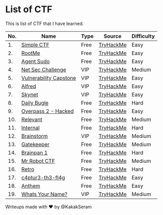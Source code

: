 # List of CTF

This is list of CTF that I have learned.

|No.|Name|Type|Source|Difficulty|
|---|----|----|------|----------|
|1.|[Simple CTF](./SimpleCTF/README.md)|Free|[TryHackMe](https://tryhackme.com/room/easyctf)|Easy|
|2.|[RootMe](./RootMe/README.md)|Free|[TryHackMe](https://tryhackme.com/room/rrootme)|Easy|
|3.|[Agent Sudo](./AgentSudo/README.md)|Free|[TryHackMe](https://tryhackme.com/room/agentsudoctf)|Easy|
|4.|[Net Sec Challenge](./NetSecChallenge/README.md)|VIP|[TryHackMe](https://tryhackme.com/r/room/netsecchallenge)|Medium|
|5.|[Vulnerability Capstone](./VulnerabilityCapstone/README.md)|VIP|[TryHackMe](https://tryhackme.com/r/room/vulnerabilitycapstone)|Easy|
|6.|[Alfred](./Alfred/README.md)|VIP|[TryHackMe](https://tryhackme.com/r/room/alfred)|Easy|
|7.|[Skynet](./Skynet/README.md)|VIP|[TryHackMe](https://tryhackme.com/r/room/skynet)|Easy|
|8.|[Daily Bugle](./DailyBugle/README.md)|Free|[TryHackMe](https://tryhackme.com/r/room/dailybugle)|Hard|
|9.|[Overpass 2 - Hacked](./Overpass2-Hacked/README.md)|Free|[TryHackMe](https://tryhackme.com/r/room/overpass2hacked)|Easy|
|10.|[Relevant](./Relevant/README.md)|Free|[TryHackMe](https://tryhackme.com/r/room/relevant)|Medium|
|11.|[Internal](./Internal/README.md)|Free|[TryHackMe](https://tryhackme.com/r/room/internal)|Hard|
|12.|[Brainstorm](./Brainstorm/README.md)|VIP|[TryHackMe](https://tryhackme.com/r/room/brainstorm)|Medium|
|13.|[Gatekeeper](./Gatekeeper/README.md)|Free|[TryHackMe](https://tryhackme.com/r/room/gatekeeper)|Medium|
|14.|[Brainpan 1](./Brainpan1/README.md)|Free|[TryHackMe](https://tryhackme.com/r/room/brainpan)|Hard|
|15.|[Mr Robot CTF](./MrRobotCTF/README.md)|Free|[TryHackMe](https://tryhackme.com/r/room/mrrobot)|Medium|
|16.|[Retro](./Retro/README.md)|Free|[TryHackMe](https://tryhackme.com/r/room/retro)|Hard|
|17.|[c4ptur3-th3-fl4g](./c4ptur3th3fl4g/README.md)|Free|[TryHackMe](https://tryhackme.com/r/room/c4ptur3th3fl4g)|Easy|
|18.|[Anthem](./Anthem/README.md)|Free|[TryHackMe](https://tryhackme.com/r/room/anthem)|Easy|
|19.|[Whats Your Name?](./WhatsYourName/README.md)|VIP|[TryHackMe](https://tryhackme.com/room/whatsyourname)|Medium|

Writeups made with :heart: by @KakakSeram
